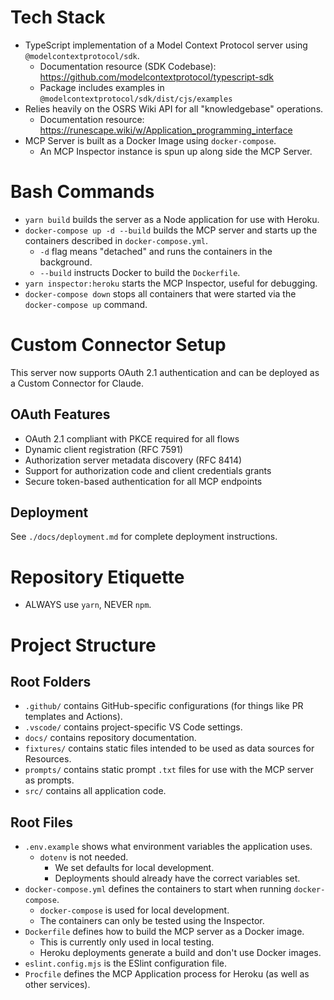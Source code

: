 # Tech Stack
- TypeScript implementation of a Model Context Protocol server using `@modelcontextprotocol/sdk`.
   - Documentation resource (SDK Codebase): https://github.com/modelcontextprotocol/typescript-sdk
   - Package includes examples in `@modelcontextprotocol/sdk/dist/cjs/examples`
- Relies heavily on the OSRS Wiki API for all "knowledgebase" operations.
   - Documentation resource: https://runescape.wiki/w/Application_programming_interface
- MCP Server is built as a Docker Image using `docker-compose`.
   - An MCP Inspector instance is spun up along side the MCP Server.

# Bash Commands
- `yarn build` builds the server as a Node application for use with Heroku.
- `docker-compose up -d --build` builds the MCP server and starts up the containers described in `docker-compose.yml`.
	- `-d` flag means "detached" and runs the containers in the background.
	- `--build` instructs Docker to build the `Dockerfile`.
- `yarn inspector:heroku` starts the MCP Inspector, useful for debugging.
- `docker-compose down` stops all containers that were started via the `docker-compose up` command.

# Custom Connector Setup
This server now supports OAuth 2.1 authentication and can be deployed as a Custom Connector for Claude.

## OAuth Features
- OAuth 2.1 compliant with PKCE required for all flows
- Dynamic client registration (RFC 7591)
- Authorization server metadata discovery (RFC 8414)
- Support for authorization code and client credentials grants
- Secure token-based authentication for all MCP endpoints

## Deployment
See `./docs/deployment.md` for complete deployment instructions.

# Repository Etiquette
- ALWAYS use `yarn`, NEVER `npm`.

# Project Structure

## Root Folders
- `.github/` contains GitHub-specific configurations (for things like PR templates and Actions).
- `.vscode/` contains project-specific VS Code settings.
- `docs/` contains repository documentation.
- `fixtures/` contains static files intended to be used as data sources for Resources.
- `prompts/` contains static prompt `.txt` files for use with the MCP server as prompts.
- `src/` contains all application code.

## Root Files
- `.env.example` shows what environment variables the application uses.
	- `dotenv` is not needed.
		- We set defaults for local development.
		- Deployments should already have the correct variables set.
- `docker-compose.yml` defines the containers to start when running `docker-compose`.
	- `docker-compose` is used for local development.
	- The containers can only be tested using the Inspector.
- `Dockerfile` defines how to build the MCP server as a Docker image.
	- This is currently only used in local testing.
	- Heroku deployments generate a build and don't use Docker images.
- `eslint.config.mjs` is the ESlint configuration file.
- `Procfile` defines the MCP Application process for Heroku (as well as other services).
